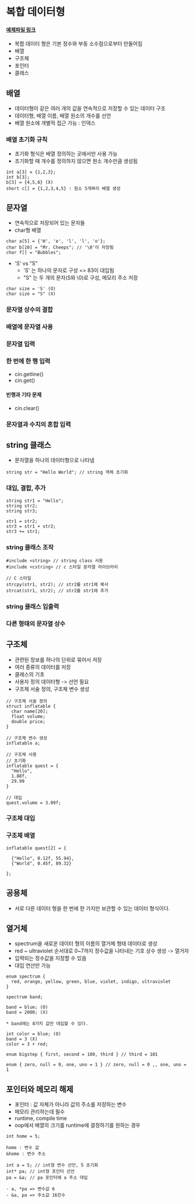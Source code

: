 # 복합 데이터형
#### <a href="04_complex_data.cpp">예제파일 링크</a>

- 복합 데이터 형은 기본 정수와 부동 소수점으로부터 만들어짐
- 배열
- 구조체
- 포인터
- 클래스

## 배열

- 데이터형이 같은 여러 개의 값을 연속적으로 저장할 수 있는 데이터 구조
- 데이터형, 배열 이름, 배열 원소의 개수를 선언
- 배열 원소에 개별적 접근 가능 : 인덱스

### 배열 초기화 규칙

- 초기화 형식은 배열 정의하는 곳에서만 사용 가능
- 초기화할 때 개수를 정의하지 않으면 원소 개수만큼 생성됨

```
int a[3] = {1,2,3};
int b[3];
b[3] = {4,5,6} (X)
short c[] = {1,2,3,4,5} : 원소 5개짜리 배열 생성
```

## 문자열

- 연속적으로 저장되어 있는 문자들
- char형 배열

```
char a[5] = {'H', 'e', 'l', 'l', 'o'};
char b[10] = "Mr. Cheeps"; // '\0'이 저장됨
char f[] = "Bubbles";
```
- 'S' vs "S"
  - 'S' 는 하나의 문자로 구성 => 83이 대입됨
  - "S" 는 두 개의 문자(S와 \0)로 구성, 메모리 주소 저장

```
char size = 'S' (O)
char size = "S" (X)
```

### 문자열 상수의 결합

### 배열에 문자열 사용

### 문자열 입력

### 한 번에 한 행 입력

- cin.getline()
- cin.get()

#### 빈행과 기타 문제

- cin.clear()

### 문자열과 수치의 혼합 입력

## string 클래스

- 문자열을 하나의 데이터형으로 나타냄

```
string str = "Hello World"; // string 객체 초기화
```

### 대입, 결합, 추가

```
string str1 = "Hello";
string str2;
string str3;

str1 = str2;
str3 = str1 + str2;
str3 += str1;
```

### string 클래스 조작

```
#include <string> // string class 사용
#include <cstring> // c 스타일 문자열 라이브러리

// C 스타일
strcpy(str1, str2); // str2를 str1에 복사
strcat(str1, str2); // str2를 str1에 추가
```

### string 클래스 입출력

### 다른 형태의 문자열 상수

## 구조체

- 관련된 정보를 하나의 단위로 묶어서 저장
- 여러 종류의 데이터를 저장
- 클래스의 기초
- 사용자 정의 데이터형 -> 선언 필요
- 구조체 서술 정의, 구조체 변수 생성

```
// 구조체 서술 정의
struct inflatable {
  char name[20];
  float volume;
  double price;
}

// 구조체 변수 생성
inflatable a;

// 구조체 사용
// 초기화
inflatable quest = {
  "Hello",
  1.88f,
  29.99
}

// 대입
quest.volume = 3.09f;
```

### 구조체 대입

### 구조체 배열

```
inflatable quest[2] = {

  {"Hello", 0.12f, 55.94},
  {"World", 0.45f, 89.32}

};
```

## 공용체

- 서로 다른 데이터 형을 한 번에 한 가지만 보관할 수 있는 데이터 형식이다.

## 열거체

- spectrum을 새로운 데이터 형의 이름의 열거체 형태 데이터로 생성
- red ~ ultraviolet 순서대로 0~7까지 정수값을 나타내는 기호 상수 생성 -> 열거자
- 입력되는 정수값을 지정할 수 있음
- 대입 연산만 가능

```
enum spectrum {
  red, orange, yellow, green, blue, violet, indigo, ultraviolet
}

spectrum band;

band = blue; (O)
band = 2000; (X)

* band에는 8가지 값만 대입할 수 있다.

int color = blue; (O)
band = 3 (X)
color = 3 + red;

enum bigstep { first, second = 100, third } // third = 101

enum { zero, null = 0, one, uno = 1 } // zero, null = 0 ,, one, uno = 1
```

## 포인터와 메모리 해제

- 포인터 : 값 자체가 아니라 값의 주소를 저장하는 변수
- 메모리 관리하는데 필수
- runtime, compile time
- oop에서 배열의 크기를 runtime에 결정하기를 원하는 경우

```
int home = 5;

home : 변수 값
&home : 변수 주소
```

```
int a = 5; // int형 변수 선언, 5 초기화
int* pa; // int형 포인터 선언
pa = &a; // pa 포인터에 a 주소 대입

- a, *pa => 변수값 6
- &a, pa => 주소값 16진수
```

